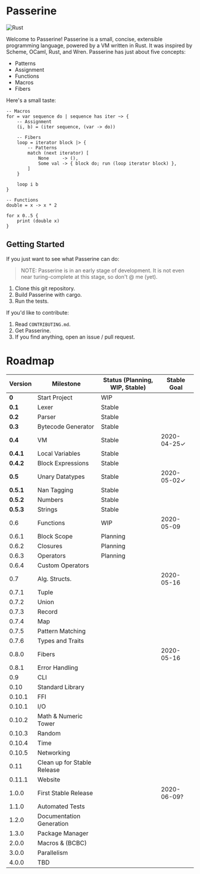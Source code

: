 # Passerine
![Rust](https://github.com/vrtbl/passerine/workflows/Rust/badge.svg)

Welcome to Passerine!
Passerine is a small, concise, extensible programming language, powered by a VM written in Rust.
It was inspired by Scheme, OCaml, Rust, and Wren.
Passerine has just about five concepts:

- Patterns
- Assignment
- Functions
- Macros
- Fibers

Here's a small taste:

```
-- Macros
for = var sequence do | sequence has iter ~> {
    -- Assignment
    (i, b) = (iter sequence, (var -> do))

    -- Fibers
    loop = iterator block |> {
        -- Patterns
        match (next iterator) [
            None     -> (),
            Some val -> { block do; run (loop iterator block) },
        ]
    }

    loop i b
}

-- Functions
double = x -> x * 2

for x 0..5 {
    print (double x)
}
```

## Getting Started
If you just want to see what Passerine can do:

> NOTE: Passerine is in an early stage of development.
It is not even near turing-complete at this stage, so don't @ me (yet).

1. Clone this git repository.
2. Build Passerine with cargo.
3. Run the tests.

If you'd like to contribute:

1. Read `CONTRIBUTING.md`.
2. Get Passerine.
3. If you find anything, open an issue / pull request.

# Roadmap
| Version   | Milestone                   | Status (Planning, WIP, Stable) | Stable Goal |
|-----------|-----------------------------|--------------------------------|-------------|
| **0**     | Start Project               | WIP                            |             |
| **0.1**   | Lexer                       | Stable                         |             |
| **0.2**   | Parser                      | Stable                         |             |
| **0.3**   | Bytecode Generator          | Stable                         |             |
| **0.4**   | VM                          | Stable                         | 2020-04-25✓ |
| **0.4.1** | Local Variables             | Stable                         |             |
| **0.4.2** | Block Expressions           | Stable                         |             |
| **0.5**   | Unary Datatypes             | Stable                         | 2020-05-02✓ |
| **0.5.1** | Nan Tagging                 | Stable                         |             |
| **0.5.2** | Numbers                     | Stable                         |             |
| **0.5.3** | Strings                     | Stable                         |             |
| 0.6       | Functions                   | WIP                            | 2020-05-09  |
| 0.6.1     | Block Scope                 | Planning                       |             |
| 0.6.2     | Closures                    | Planning                       |             |
| 0.6.3     | Operators                   | Planning                       |             |
| 0.6.4     | Custom Operators            |                                |             |
| 0.7       | Alg. Structs.               |                                | 2020-05-16  |
| 0.7.1     | Tuple                       |                                |             |
| 0.7.2     | Union                       |                                |             |
| 0.7.3     | Record                      |                                |             |
| 0.7.4     | Map                         |                                |             |
| 0.7.5     | Pattern Matching            |                                |             |
| 0.7.6     | Types and Traits            |                                |             |
| 0.8.0     | Fibers                      |                                | 2020-05-16  |
| 0.8.1     | Error Handling              |                                |             |
| 0.9       | CLI                         |                                |             |
| 0.10      | Standard Library            |                                |             |
| 0.10.1    | FFI                         |                                |             |
| 0.10.1    | I/O                         |                                |             |
| 0.10.2    | Math & Numeric Tower        |                                |             |
| 0.10.3    | Random                      |                                |             |
| 0.10.4    | Time                        |                                |             |
| 0.10.5    | Networking                  |                                |             |
| 0.11      | Clean up for Stable Release |                                |             |
| 0.11.1    | Website                     |                                |             |
| 1.0.0     | First Stable Release        |                                | 2020-06-09? |
| 1.1.0     | Automated Tests             |                                |             |
| 1.2.0     | Documentation Generation    |                                |             |
| 1.3.0     | Package Manager             |                                |             |
| 2.0.0     | Macros & (BCBC)             |                                |             |
| 3.0.0     | Parallelism                 |                                |             |
| 4.0.0     | TBD                         |                                |             |
